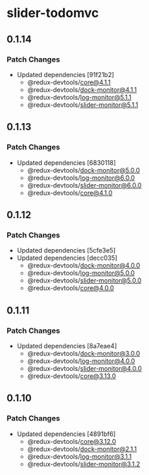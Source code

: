 # slider-todomvc

## 0.1.14

### Patch Changes

- Updated dependencies [91f21b2]
  - @redux-devtools/core@4.1.1
  - @redux-devtools/dock-monitor@4.1.1
  - @redux-devtools/log-monitor@5.1.1
  - @redux-devtools/slider-monitor@5.1.1

## 0.1.13

### Patch Changes

- Updated dependencies [6830118]
  - @redux-devtools/dock-monitor@5.0.0
  - @redux-devtools/log-monitor@6.0.0
  - @redux-devtools/slider-monitor@6.0.0
  - @redux-devtools/core@4.1.0

## 0.1.12

### Patch Changes

- Updated dependencies [5cfe3e5]
- Updated dependencies [decc035]
  - @redux-devtools/dock-monitor@4.0.0
  - @redux-devtools/log-monitor@5.0.0
  - @redux-devtools/slider-monitor@5.0.0
  - @redux-devtools/core@4.0.0

## 0.1.11

### Patch Changes

- Updated dependencies [8a7eae4]
  - @redux-devtools/dock-monitor@3.0.0
  - @redux-devtools/log-monitor@4.0.0
  - @redux-devtools/slider-monitor@4.0.0
  - @redux-devtools/core@3.13.0

## 0.1.10

### Patch Changes

- Updated dependencies [4891bf6]
  - @redux-devtools/core@3.12.0
  - @redux-devtools/dock-monitor@2.1.1
  - @redux-devtools/log-monitor@3.1.1
  - @redux-devtools/slider-monitor@3.1.2
